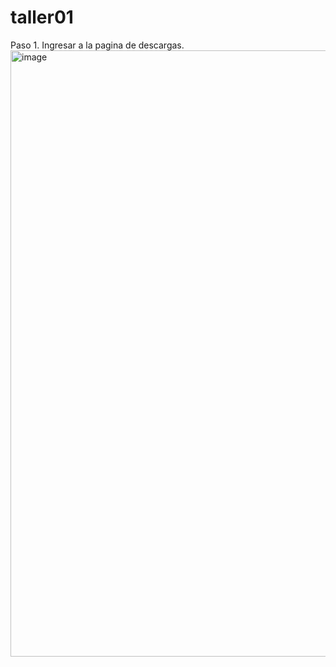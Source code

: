 # taller01
Paso 1. Ingresar a la pagina de descargas.
<img width="1915" height="970" alt="image" src="https://github.com/user-attachments/assets/1dff38be-3af5-416b-905a-6d078d4369e2" />
